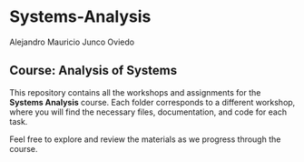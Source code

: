 # Systems-Analysis
Alejandro Mauricio Junco Oviedo

## Course: Analysis of Systems

This repository contains all the workshops and assignments for the **Systems Analysis** course. Each folder corresponds to a different workshop, where you will find the necessary files, documentation, and code for each task.

Feel free to explore and review the materials as we progress through the course.
